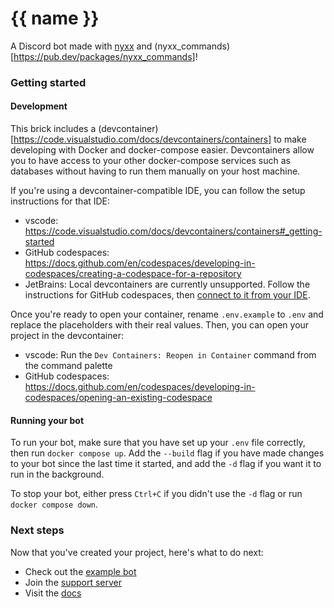 # {{ name }}

A Discord bot made with [nyxx](https://pub.dev/packages/nyxx) and (nyxx_commands)[https://pub.dev/packages/nyxx_commands]!

### Getting started
#### Development
This brick includes a (devcontainer)[https://code.visualstudio.com/docs/devcontainers/containers] to make developing with Docker and docker-compose easier. Devcontainers allow you to have access to your other docker-compose services such as databases without having to run them manually on your host machine.

If you're using a devcontainer-compatible IDE, you can follow the setup instructions for that IDE:
- vscode: https://code.visualstudio.com/docs/devcontainers/containers#_getting-started
- GitHub codespaces: https://docs.github.com/en/codespaces/developing-in-codespaces/creating-a-codespace-for-a-repository
- JetBrains: Local devcontainers are currently unsupported. Follow the instructions for GitHub codespaces, then [connect to it from your IDE](https://docs.github.com/en/codespaces/developing-in-codespaces/opening-an-existing-codespace?tool=jetbrains).

Once you're ready to open your container, rename `.env.example` to `.env` and replace the placeholders with their real values. Then, you can open your project in the devcontainer:
- vscode: Run the  `Dev Containers: Reopen in Container` command from the command palette
- GitHub codespaces: https://docs.github.com/en/codespaces/developing-in-codespaces/opening-an-existing-codespace

#### Running your bot
To run your bot, make sure that you have set up your `.env` file correctly, then run `docker compose up`. Add the `--build` flag if you have made changes to your bot since the last time it started, and add the `-d` flag if you want it to run in the background.

To stop your bot, either press `Ctrl+C` if you didn't use the `-d` flag or run `docker compose down`.

### Next steps

Now that you've created your project, here's what to do next:
- Check out the [example bot](https://github.com/nyxx-discord/running_on_dart)
- Join the [support server](https://discord.gg/nyxx)
- Visit the [docs](https://pub.dev/documentation/nyxx_commands/latest)

<!--
TODO: Describe your app here

You can describe how to run it, what it does or link to a support server.
-->
